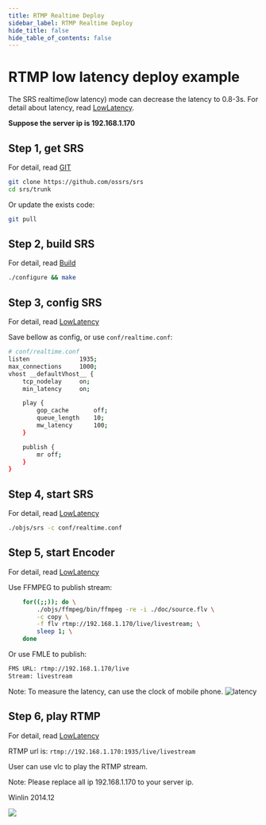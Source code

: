 ```yaml
---
title: RTMP Realtime Deploy
sidebar_label: RTMP Realtime Deploy
hide_title: false
hide_table_of_contents: false
---
```


# RTMP low latency deploy example

The SRS realtime(low latency) mode can decrease the latency to 0.8-3s.
For detail about latency, read [LowLatency](./low-latency).

**Suppose the server ip is 192.168.1.170**

## Step 1, get SRS

For detail, read [GIT](./git)

```bash
git clone https://github.com/ossrs/srs
cd srs/trunk
```

Or update the exists code:

```bash
git pull
```

## Step 2, build SRS

For detail, read [Build](./install)

```bash
./configure && make
```

## Step 3, config SRS

For detail, read [LowLatency](./low-latency)

Save bellow as config, or use `conf/realtime.conf`:

```bash
# conf/realtime.conf
listen              1935;
max_connections     1000;
vhost __defaultVhost__ {
    tcp_nodelay     on;
    min_latency     on;

    play {
        gop_cache       off;
        queue_length    10;
        mw_latency      100;
    }

    publish {
        mr off;
    }
}
```

## Step 4, start SRS

For detail, read [LowLatency](./low-latency)

```bash
./objs/srs -c conf/realtime.conf
```

## Step 5, start Encoder

For detail, read [LowLatency](./low-latency)

Use FFMPEG to publish stream:

```bash
    for((;;)); do \
        ./objs/ffmpeg/bin/ffmpeg -re -i ./doc/source.flv \
        -c copy \
        -f flv rtmp://192.168.1.170/live/livestream; \
        sleep 1; \
    done
```

Or use FMLE to publish:

```bash
FMS URL: rtmp://192.168.1.170/live
Stream: livestream
```

Note: To measure the latency, can use the clock of mobile phone.
![latency](/img/sample-realtime-001.png)

## Step 6, play RTMP

For detail, read [LowLatency](./low-latency)

RTMP url is: `rtmp://192.168.1.170:1935/live/livestream`

User can use vlc to play the RTMP stream.

Note: Please replace all ip 192.168.1.170 to your server ip.

Winlin 2014.12

![](https://ossrs.net/gif/v1/sls.gif?site=ossrs.io&path=/lts/doc-en-4/doc/sample-realtime)


